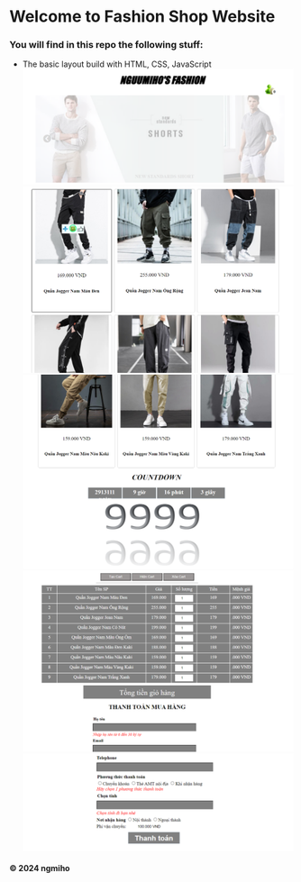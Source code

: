 # Welcome to Fashion Shop Website
### You will find in this repo the following stuff:
* The basic layout build with HTML, CSS, JavaScript
![](https://github.com/ngmiho/fashionshopwebsite/blob/main/images/readme/layout1.png)
![](https://github.com/ngmiho/fashionshopwebsite/blob/main/images/readme/layout2.png)
![](https://github.com/ngmiho/fashionshopwebsite/blob/main/images/readme/layout3.png)
![](https://github.com/ngmiho/fashionshopwebsite/blob/main/images/readme/layout4.png)
![](https://github.com/ngmiho/fashionshopwebsite/blob/main/images/readme/layout5.png)
#### © 2024 ngmiho